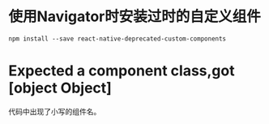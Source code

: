 # 使用Navigator时安装过时的自定义组件

`npm install --save react-native-deprecated-custom-components`

# Expected a component class,got [object Object]

代码中出现了小写的组件名。

